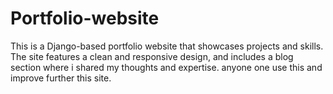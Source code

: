 # Portfolio-website
This is a Django-based portfolio website that showcases projects and skills. The site features a clean and responsive design, and includes a blog section where i shared my thoughts and expertise. anyone one use this and improve further this site.
